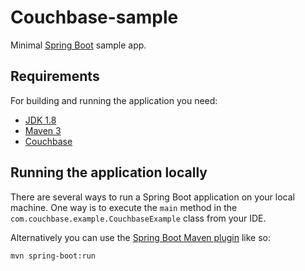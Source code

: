 # Couchbase-sample



Minimal [Spring Boot](http://projects.spring.io/spring-boot/) sample app.

## Requirements

For building and running the application you need:

- [JDK 1.8](http://www.oracle.com/technetwork/java/javase/downloads/jdk8-downloads-2133151.html)
- [Maven 3](https://maven.apache.org)
- [Couchbase](https://docs.couchbase.com/home/index.html)

## Running the application locally

There are several ways to run a Spring Boot application on your local machine. One way is to execute the `main` method in the `com.couchbase.example.CouchbaseExample` class from your IDE.

Alternatively you can use the [Spring Boot Maven plugin](https://docs.spring.io/spring-boot/docs/current/reference/html/build-tool-plugins-maven-plugin.html) like so:

```shell
mvn spring-boot:run
```